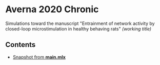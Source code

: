 # Averna 2020 Chronic
Simulations toward the manuscript "Entrainment of network activity by closed-loop microstimulation in healthy behaving rats" *(working title)*

## Contents ##

* [Snapshot from **main.mlx**](https://m053m716.github.io/Num_Sims/Averna_2020_Chronic/main.html)

